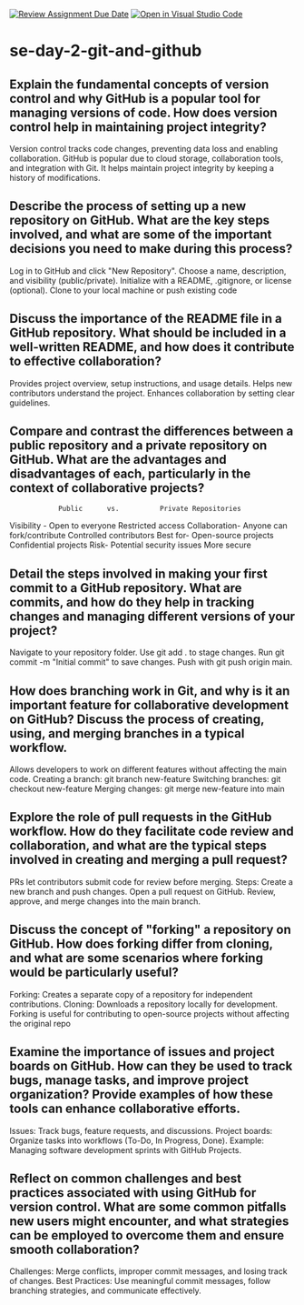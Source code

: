[![Review Assignment Due Date](https://classroom.github.com/assets/deadline-readme-button-22041afd0340ce965d47ae6ef1cefeee28c7c493a6346c4f15d667ab976d596c.svg)](https://classroom.github.com/a/8wgCKhpZ)
[![Open in Visual Studio Code](https://classroom.github.com/assets/open-in-vscode-2e0aaae1b6195c2367325f4f02e2d04e9abb55f0b24a779b69b11b9e10269abc.svg)](https://classroom.github.com/online_ide?assignment_repo_id=18338562&assignment_repo_type=AssignmentRepo)
# se-day-2-git-and-github
## Explain the fundamental concepts of version control and why GitHub is a popular tool for managing versions of code. How does version control help in maintaining project integrity?
Version control tracks code changes, preventing data loss and enabling collaboration.
GitHub is popular due to cloud storage, collaboration tools, and integration with Git.
It helps maintain project integrity by keeping a history of modifications.
## Describe the process of setting up a new repository on GitHub. What are the key steps involved, and what are some of the important decisions you need to make during this process?
Log in to GitHub and click "New Repository".
Choose a name, description, and visibility (public/private).
Initialize with a README, .gitignore, or license (optional).
Clone to your local machine or push existing code
## Discuss the importance of the README file in a GitHub repository. What should be included in a well-written README, and how does it contribute to effective collaboration?
Provides project overview, setup instructions, and usage details.
Helps new contributors understand the project.
Enhances collaboration by setting clear guidelines.
## Compare and contrast the differences between a public repository and a private repository on GitHub. What are the advantages and disadvantages of each, particularly in the context of collaborative projects?
                Public      vs.          Private Repositories 
Visibility -	Open to everyone	          Restricted access
Collaboration-	Anyone can fork/contribute	Controlled contributors
Best for-	Open-source projects	          Confidential projects
Risk-	Potential security issues	           More secure

## Detail the steps involved in making your first commit to a GitHub repository. What are commits, and how do they help in tracking changes and managing different versions of your project?
Navigate to your repository folder.
Use git add . to stage changes.
Run git commit -m "Initial commit" to save changes.
Push with git push origin main.


## How does branching work in Git, and why is it an important feature for collaborative development on GitHub? Discuss the process of creating, using, and merging branches in a typical workflow.
Allows developers to work on different features without affecting the main code.
Creating a branch: git branch new-feature
Switching branches: git checkout new-feature
Merging changes: git merge new-feature into main
## Explore the role of pull requests in the GitHub workflow. How do they facilitate code review and collaboration, and what are the typical steps involved in creating and merging a pull request?
PRs let contributors submit code for review before merging.
Steps:
Create a new branch and push changes.
Open a pull request on GitHub.
Review, approve, and merge changes into the main branch.
## Discuss the concept of "forking" a repository on GitHub. How does forking differ from cloning, and what are some scenarios where forking would be particularly useful?
Forking: Creates a separate copy of a repository for independent contributions.
Cloning: Downloads a repository locally for development.
Forking is useful for contributing to open-source projects without affecting the original repo
## Examine the importance of issues and project boards on GitHub. How can they be used to track bugs, manage tasks, and improve project organization? Provide examples of how these tools can enhance collaborative efforts.
Issues: Track bugs, feature requests, and discussions.
Project boards: Organize tasks into workflows (To-Do, In Progress, Done).
Example: Managing software development sprints with GitHub Projects.
## Reflect on common challenges and best practices associated with using GitHub for version control. What are some common pitfalls new users might encounter, and what strategies can be employed to overcome them and ensure smooth collaboration?
Challenges: Merge conflicts, improper commit messages, and losing track of changes.
Best Practices: Use meaningful commit messages, follow branching strategies, and communicate effectively.
